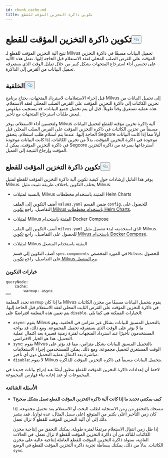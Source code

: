 ```yaml
---
id: chunk_cache.md
title: تكوين ذاكرة التخزين المؤقت للقطع
---
```

<h1 id="Configure-Chunk-Cache" class="common-anchor-header">تكوين ذاكرة التخزين المؤقت للقطع<button data-href="#Configure-Chunk-Cache" class="anchor-icon" translate="no">
      <svg translate="no"
        aria-hidden="true"
        focusable="false"
        height="20"
        version="1.1"
        viewBox="0 0 16 16"
        width="16"
      >
        <path
          fill="#0092E4"
          fill-rule="evenodd"
          d="M4 9h1v1H4c-1.5 0-3-1.69-3-3.5S2.55 3 4 3h4c1.45 0 3 1.69 3 3.5 0 1.41-.91 2.72-2 3.25V8.59c.58-.45 1-1.27 1-2.09C10 5.22 8.98 4 8 4H4c-.98 0-2 1.22-2 2.5S3 9 4 9zm9-3h-1v1h1c1 0 2 1.22 2 2.5S13.98 12 13 12H9c-.98 0-2-1.22-2-2.5 0-.83.42-1.64 1-2.09V6.25c-1.09.53-2 1.84-2 3.25C6 11.31 7.55 13 9 13h4c1.45 0 3-1.69 3-3.5S14.5 6 13 6z"
        ></path>
      </svg>
    </button></h1><p>تتيح آلية التخزين المؤقت للقطع لـ Milvus تحميل البيانات مسبقًا في ذاكرة التخزين المؤقت على القرص الصلب المحلي لعقد الاستعلام قبل الحاجة إليها. تعمل هذه الآلية على تحسين أداء استرجاع المتجهات بشكل كبير من خلال تقليل الوقت الذي يستغرقه تحميل البيانات من القرص إلى الذاكرة.</p>
<h2 id="Background" class="common-anchor-header">الخلفية<button data-href="#Background" class="anchor-icon" translate="no">
      <svg translate="no"
        aria-hidden="true"
        focusable="false"
        height="20"
        version="1.1"
        viewBox="0 0 16 16"
        width="16"
      >
        <path
          fill="#0092E4"
          fill-rule="evenodd"
          d="M4 9h1v1H4c-1.5 0-3-1.69-3-3.5S2.55 3 4 3h4c1.45 0 3 1.69 3 3.5 0 1.41-.91 2.72-2 3.25V8.59c.58-.45 1-1.27 1-2.09C10 5.22 8.98 4 8 4H4c-.98 0-2 1.22-2 2.5S3 9 4 9zm9-3h-1v1h1c1 0 2 1.22 2 2.5S13.98 12 13 12H9c-.98 0-2-1.22-2-2.5 0-.83.42-1.64 1-2.09V6.25c-1.09.53-2 1.84-2 3.25C6 11.31 7.55 13 9 13h4c1.45 0 3-1.69 3-3.5S14.5 6 13 6z"
        ></path>
      </svg>
    </button></h2><p>قبل إجراء الاستعلامات لاسترداد المتجهات، يحتاج برنامج Milvus إلى تحميل البيانات من تخزين الكائنات إلى ذاكرة التخزين المؤقت على القرص الصلب المحلي لعقد الاستعلام. هذه عملية تستغرق وقتاً طويلاً. قبل أن يتم تحميل جميع البيانات، قد يستجيب ميلفوس لبعض طلبات استرجاع المتجهات مع تأخير.</p>
<p>ولتحسين أداء الاستعلام، يوفر Milvus آلية ذاكرة تخزين مؤقتة للقطع لتحميل البيانات مسبقاً من تخزين الكائنات في ذاكرة التخزين المؤقت على القرص الصلب المحلي قبل الحاجة إليها. عندما يتم استلام طلب استعلام، يتحقق Segcore أولاً مما إذا كانت البيانات موجودة في ذاكرة التخزين المؤقت، بدلاً من تخزين الكائنات. إذا كانت البيانات موجودة في ذاكرة التخزين المؤقت، يمكن لـ Segcore استرجاعها بسرعة من ذاكرة التخزين المؤقت وإرجاع النتيجة إلى العميل.</p>
<h2 id="Configure-Chunk-Cache" class="common-anchor-header">تكوين ذاكرة التخزين المؤقت للقطع<button data-href="#Configure-Chunk-Cache" class="anchor-icon" translate="no">
      <svg translate="no"
        aria-hidden="true"
        focusable="false"
        height="20"
        version="1.1"
        viewBox="0 0 16 16"
        width="16"
      >
        <path
          fill="#0092E4"
          fill-rule="evenodd"
          d="M4 9h1v1H4c-1.5 0-3-1.69-3-3.5S2.55 3 4 3h4c1.45 0 3 1.69 3 3.5 0 1.41-.91 2.72-2 3.25V8.59c.58-.45 1-1.27 1-2.09C10 5.22 8.98 4 8 4H4c-.98 0-2 1.22-2 2.5S3 9 4 9zm9-3h-1v1h1c1 0 2 1.22 2 2.5S13.98 12 13 12H9c-.98 0-2-1.22-2-2.5 0-.83.42-1.64 1-2.09V6.25c-1.09.53-2 1.84-2 3.25C6 11.31 7.55 13 9 13h4c1.45 0 3-1.69 3-3.5S14.5 6 13 6z"
        ></path>
      </svg>
    </button></h2><p>يوفر هذا الدليل إرشادات حول كيفية تكوين آلية ذاكرة التخزين المؤقت للقطع لمثيل Milvus. يختلف التكوين باختلاف طريقة تثبيت مثيل Milvus.</p>
<ul>
<li><p>بالنسبة لمثيلات Milvus المثبتة باستخدام مخططات Helm Charts</p>
<p>أضف التكوين إلى الملف <code translate="no">values.yaml</code> ضمن القسم <code translate="no">config</code>. للحصول على التفاصيل، راجع <a href="/docs/ar/configure-helm.md">تكوين Milvus باستخدام مخططات Helm Charts</a>.</p></li>
<li><p>لمثيلات Milvus المثبتة باستخدام Docker Compose</p>
<p>أضف التكوين إلى الملف <code translate="no">milvus.yaml</code> الذي استخدمته لبدء تشغيل مثيل Milvus. للحصول على التفاصيل، راجع <a href="/docs/ar/configure-docker.md">تكوين Milvus باستخدام Docker Compose</a>.</p></li>
<li><p>لمثيلات Milvus المثبتة باستخدام المشغل</p>
<p>أضف التكوين إلى قسم <code translate="no">spec.components</code> في المورد المخصص <code translate="no">Milvus</code>. للحصول على التفاصيل، راجع <a href="/docs/ar/configure_operator.md">تكوين Milvus مع المشغل</a>.</p></li>
</ul>
<h3 id="Configuration-options" class="common-anchor-header">خيارات التكوين</h3><pre><code translate="no" class="language-yaml"><span class="hljs-attr">queryNode:</span>
    <span class="hljs-attr">cache:</span>
        <span class="hljs-attr">warmup:</span> <span class="hljs-string">async</span>
<button class="copy-code-btn"></button></code></pre>
<p>تحدد المعلمة <code translate="no">warmup</code> ما إذا كان Milvus يقوم بتحميل البيانات مسبقًا من مخزن الكائنات في ذاكرة التخزين المؤقت على القرص الثابت المحلي لعقد الاستعلام قبل الحاجة إليها. يتم تعيين هذه المعلمة افتراضيًا على <code translate="no">disable</code>. الخيارات الممكنة هي كما يلي:</p>
<ul>
<li><code translate="no">async</code>: يقوم Milvus بالتحميل المسبق للبيانات بشكل غير متزامن في الخلفية، وهو ما لا يؤثر على الوقت الذي يستغرقه تحميل المجموعة. ومع ذلك، قد يواجه المستخدمون تأخيرًا عند استرداد المتجهات لفترة زمنية قصيرة بعد اكتمال عملية التحميل.  هذا هو الخيار الافتراضي.</li>
<li><code translate="no">sync</code>: يقوم Milvus بالتحميل المسبق للبيانات بشكل متزامن، مما قد يؤثر على الوقت المستغرق لتحميل مجموعة. ومع ذلك، يمكن للمستخدمين إجراء الاستعلامات مباشرة بعد اكتمال عملية التحميل دون أي تأخير.</li>
<li><code translate="no">disable</code>: لا يقوم Milvus بتحميل البيانات مسبقاً في ذاكرة التخزين المؤقت للذاكرة.</li>
</ul>
<p>لاحظ أن إعدادات ذاكرة التخزين المؤقت للقطع تنطبق أيضًا عند إدراج بيانات جديدة في المجموعات أو عند إعادة بناء فهارس المجموعة.</p>
<h3 id="FAQ" class="common-anchor-header">الأسئلة الشائعة</h3><ul>
<li><p><strong>كيف يمكنني تحديد ما إذا كانت آلية ذاكرة التخزين المؤقت للقطع تعمل بشكل صحيح؟</strong></p>
<p>ننصحك بالتحقق من زمن الاستجابة لطلب البحث أو الاستعلام بعد تحميل مجموعة. إذا كان زمن التأخير أعلى بكثير من المتوقع (على سبيل المثال، عدة ثوانٍ)، فقد يشير ذلك إلى أن آلية التخزين المؤقت للقطع لا تزال تعمل.</p>
<p>إذا ظل زمن انتقال الاستعلام مرتفعًا لفترة طويلة. يمكنك التحقق من إنتاجية مخزن الكائنات للتأكد من أن ذاكرة التخزين المؤقت للقطع لا تزال تعمل. في الحالات العادية، ستولد ذاكرة التخزين المؤقت للقطع العاملة إنتاجية عالية على مخزن الكائنات. بدلاً من ذلك، يمكنك ببساطة تجربة ذاكرة التخزين المؤقت للقطع في الوضع <code translate="no">sync</code>.</p></li>
</ul>
